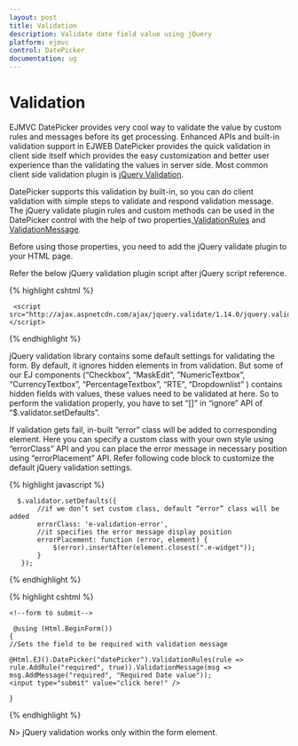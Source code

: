 ```yaml
---
layout: post
title: Validation
description: Validate date field value using jQuery
platform: ejmvc
control: DatePicker
documentation: ug
---
```

# Validation

EJMVC DatePicker provides very cool way to validate the value by custom rules and messages before its get processing. Enhanced APIs and built-in validation support in EJWEB DatePicker provides the quick validation in client side itself which provides the easy customization and better user experience than the validating the values in  server side. Most common client side validation plugin is [jQuery Validation](https://ajax.aspnetcdn.com/ajax/jquery.validate/1.14.0/jquery.validate.min.js). 

DatePicker supports this validation by built-in, so you can do client validation with simple steps to validate and respond validation message. The jQuery validate plugin rules and custom methods can be used in the DatePicker control with the help of two properties,[ValidationRules](https://help.syncfusion.com/js/api/ejdatepicker#members:validationrules) and [ValidationMessage](https://help.syncfusion.com/js/api/ejdatepicker#members:validationmessage). 

Before using those properties, you need to add the jQuery validate plugin to your HTML page.

Refer the below jQuery validation plugin script after jQuery script reference.

{% highlight cshtml %}

     <script src="http://ajax.aspnetcdn.com/ajax/jquery.validate/1.14.0/jquery.validate.min.js"></script>

{% endhighlight %}

jQuery validation library contains some default settings for validating the form. By default, it ignores hidden elements in from validation. But some of our EJ components (“Checkbox”, “MaskEdit”, ”NumericTextbox”, “CurrencyTextbox”, “PercentageTextbox”, “RTE”, “Dropdownlist” ) contains hidden fields with values, these
values need to be validated at here. So to perform the validation properly, you have to set “[]” in “ignore” API of “$.validator.setDefaults”. 

If validation gets fail, in-built “error” class will be added to corresponding element. Here you can specify a custom class with your own style using “errorClass” API and you can place the error message in necessary position using “errorPlacement” API. Refer following code block to customize the default jQuery validation settings.

   {% highlight javascript %}
       
      $.validator.setDefaults({
           //if we don’t set custom class, default “error” class will be added
           errorClass: 'e-validation-error',
           //it specifies the error message display position
           errorPlacement: function (error, element) {
               $(error).insertAfter(element.closest(".e-widget"));
           }
       });

   {% endhighlight %}




{% highlight cshtml %}

    <!--form to submit-->

     @using (Html.BeginForm())
    {
    //Sets the field to be required with validation message
    
    @Html.EJ().DatePicker("datePicker").ValidationRules(rule => rule.AddRule("required", true)).ValidationMessage(msg => msg.AddMessage("required", "Required Date value"));
    <input type="submit" value="click here!" />
    
    } 


{% endhighlight %}

N>  jQuery validation works only within the form element.
